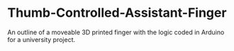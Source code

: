 # Thumb-Controlled-Assistant-Finger
An outline of a moveable 3D printed finger with the logic coded in Arduino for a university project. 
